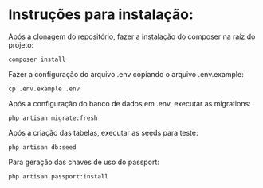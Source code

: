 <h1>Instruções para instalação:</h1>

Após a clonagem do repositório, fazer a instalação do composer na raíz do projeto:
```
composer install
```
Fazer a configuração do arquivo .env copiando o arquivo .env.example:
```
cp .env.example .env
```
Após a configuração do banco de dados em .env, executar as migrations:
```
php artisan migrate:fresh
```
Após a criação das tabelas, executar as seeds para teste:
```
php artisan db:seed
```
Para geração das chaves de uso do passport:
```
php artisan passport:install
```
